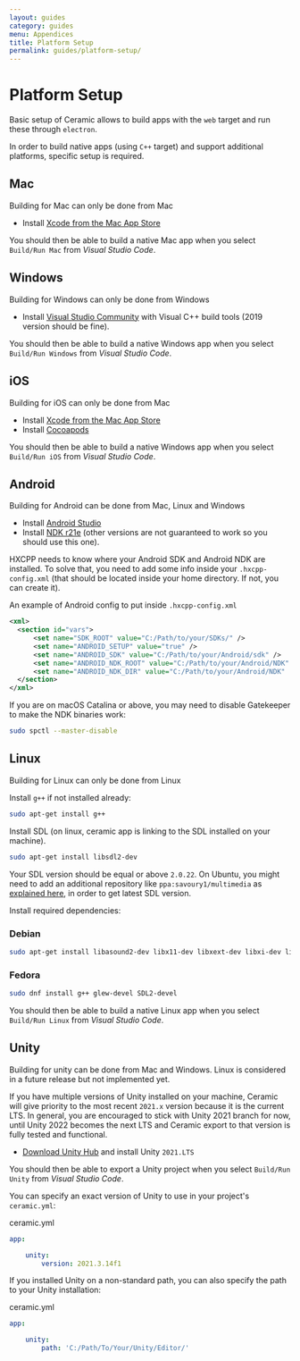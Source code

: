 ```yaml
---
layout: guides
category: guides
menu: Appendices
title: Platform Setup
permalink: guides/platform-setup/
---
```

# Platform Setup

Basic setup of Ceramic allows to build apps with the `web` target and run these through `electron`.

In order to build native apps (using `C++` target) and support additional platforms, specific setup is required.

## Mac

<p class="extra-info">Building for Mac can only be done from Mac<p>

* Install [Xcode from the Mac App Store](https://apps.apple.com/fr/app/xcode/id497799835?mt=12)

You should then be able to build a native Mac app when you select `Build/Run Mac` from _Visual Studio Code_.

## Windows

<p class="extra-info">Building for Windows can only be done from Windows<p>

* Install [Visual Studio Community](https://www.visualstudio.com/en-us/products/visual-studio-community-vs.aspx) with Visual C++ build tools (2019 version should be fine).

You should then be able to build a native Windows app when you select `Build/Run Windows` from _Visual Studio Code_.

## iOS

<p class="extra-info">Building for iOS can only be done from Mac<p>

* Install [Xcode from the Mac App Store](https://apps.apple.com/fr/app/xcode/id497799835?mt=12)
* Install [Cocoapods](https://cocoapods.org/)

You should then be able to build a native Windows app when you select `Build/Run iOS` from _Visual Studio Code_.

## Android

<p class="extra-info">Building for Android can be done from Mac, Linux and Windows<p>

* Install [Android Studio](https://developer.android.com/studio)
* Install [NDK r21e](https://github.com/android/ndk/wiki/Unsupported-Downloads#r21e) (other versions are not guaranteed to work so you should use this one).

HXCPP needs to know where your Android SDK and Android NDK are installed. To solve that, you need to add some info inside your `.hxcpp-config.xml` (that should be located inside your home directory. If not, you can create it).

<div class="codename">An example of Android config to put inside <code>.hxcpp-config.xml</code></div>

```xml
<xml>
  <section id="vars">
      <set name="SDK_ROOT" value="C:/Path/to/your/SDKs/" />
      <set name="ANDROID_SETUP" value="true" />
      <set name="ANDROID_SDK" value="C:/Path/to/your/Android/sdk" />
      <set name="ANDROID_NDK_ROOT" value="C:/Path/to/your/Android/NDK" />
      <set name="ANDROID_NDK_DIR" value="C:/Path/to/your/Android/NDK"  />
  </section>
</xml>
```

If you are on macOS Catalina or above, you may need to disable Gatekeeper to make the NDK binaries work:

```bash
sudo spctl --master-disable
```

## Linux

<p class="extra-info">Building for Linux can only be done from Linux<p>

Install `g++` if not installed already:

```bash
sudo apt-get install g++
```

Install SDL (on linux, ceramic app is linking to the SDL installed on your machine).

```bash
sudo apt-get install libsdl2-dev
```

<p class="extra-info">
Your SDL version should be equal or above <code>2.0.22</code>. On Ubuntu, you might need to add an additional repository like <code>ppa:savoury1/multimedia</code> as <a href="https://github.com/TerryCavanagh/VVVVVV/issues/618#issuecomment-968338212">explained here</a>, in order to get latest SDL version.
</p>

Install required dependencies:

### Debian

```bash
sudo apt-get install libasound2-dev libx11-dev libxext-dev libxi-dev libxrandr-dev libxinerama-dev libglfw3-dev libgl1-mesa-dev libglu1-mesa-dev libopenal-dev
```

### Fedora

```bash
sudo dnf install g++ glew-devel SDL2-devel
```

You should then be able to build a native Linux app when you select `Build/Run Linux` from _Visual Studio Code_.

## Unity

<p class="extra-info">Building for unity can be done from Mac and Windows. Linux is considered in a future release but not implemented yet.</p>

<p class="extra-info">If you have multiple versions of Unity installed on your machine, Ceramic will give priority to the most recent <code>2021.x</code> version because it is the current LTS. In general, you are encouraged to stick with Unity 2021 branch for now, until Unity 2022 becomes the next LTS and Ceramic export to that version is fully tested and functional.</p>

* [Download Unity Hub](https://unity3d.com/get-unity/download) and install Unity `2021.LTS`

You should then be able to export a Unity project when you select `Build/Run Unity` from _Visual Studio Code_.

You can specify an exact version of Unity to use in your project's `ceramic.yml`:

<div class="codename">ceramic.yml</div>

```yaml
app:

    unity:
        version: 2021.3.14f1
```

If you installed Unity on a non-standard path, you can also specify the path to your Unity installation:

<div class="codename">ceramic.yml</div>

```yaml
app:

    unity:
        path: 'C:/Path/To/Your/Unity/Editor/'
```
